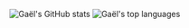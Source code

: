 ![Gaël's GitHub stats](https://github-readme-stats.vercel.app/api?username=beckgael&count_private=true&show_icons=true&theme=dracula) ![Gaël's top languages](https://github-readme-stats.vercel.app/api/top-langs/?username=beckgael&exclude_repo=florentf9.github.io&hide=jupyter%20notebook&langs_count=10&theme=dracula&layout=compact)


<!--
**beckgael/beckgael** is a ✨ _special_ ✨ repository because its `README.md` (this file) appears on your GitHub profile.

Here are some ideas to get you started:

- 🔭 I’m currently working on ...
- 🌱 I’m currently learning ...
- 👯 I’m looking to collaborate on ...
- 🤔 I’m looking for help with ...
- 💬 Ask me about ...
- 📫 How to reach me: ...
- 😄 Pronouns: ...
- ⚡ Fun fact: ...
-->
